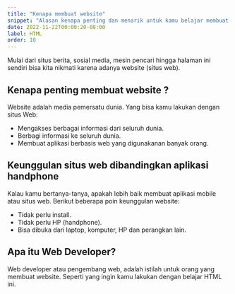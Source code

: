 ```yaml
---
title: "Kenapa membuat website"
snippet: "Alasan kenapa penting dan menarik untuk kamu belajar membuat website?"
date: 2022-11-22T00:00:20-08:00
label: HTML
order: 10
---
```


Mulai dari situs berita, sosial media, mesin pencari hingga halaman ini sendiri bisa kita nikmati karena adanya website (situs web).

## Kenapa penting membuat website ?

Website adalah media pemersatu dunia. Yang bisa kamu lakukan dengan situs Web:

- Mengakses berbagai informasi dari seluruh dunia.
- Berbagi informasi ke seluruh dunia.
- Membuat aplikasi berbasis web yang digunakanan banyak orang.

## Keunggulan situs web dibandingkan aplikasi handphone

Kalau kamu bertanya-tanya, apakah lebih baik membuat aplikasi mobile atau situs web.
Berikut beberapa poin keunggulan website:

- Tidak perlu install.
- Tidak perlu HP (handphone).
- Bisa dibuka dari laptop, komputer, HP dan perangkan lain.

## Apa itu Web Developer?

Web developer atau pengembang web, adalah istilah untuk orang yang membuat website. Seperti yang ingin kamu lakukan dengan belajar HTML ini.
